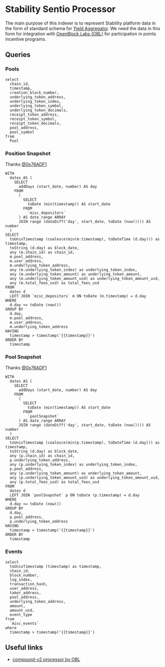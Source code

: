 # Stability Sentio Processor

The main purpose of this indexer is to represent Stability platform data in the form of standard schema for [Yield Aggregator](https://github.com/delta-hq/schemas/blob/main/schemas/yield-aggregator/SCHEMA.md).
We need the data in this form for integration with [OpenBlock Labs (OBL)](https://www.openblocklabs.com/) for participation in points incentive programs.

## Queries

### Pools

```
select
  chain_id,
  timestamp,
  creation_block_number,
  underlying_token_address,
  underlying_token_index,
  underlying_token_symbol,
  underlying_token_decimals,
  receipt_token_address,
  receipt_token_symbol,
  receipt_token_decimals,
  pool_address,
  pool_symbol
from
  Pool
```

### Position Snapshot

Thanks [@0x76ADF1](https://github.com/0x76ADF1)

```
WITH
  dates AS (
    SELECT
      addDays (start_date, number) AS day
    FROM
      (
        SELECT
          toDate (min(timestamp)) AS start_date
        FROM
          `misc_depositors`
      ) AS date_range ARRAY
      JOIN range (dateDiff('day', start_date, toDate (now()))) AS number
  )
SELECT
  toUnixTimestamp (coalesce(min(m.timestamp), toDateTime (d.day))) as timestamp,
  toString (d.day) as block_date,
  any (m.chain_id) as chain_id,
  m.pool_address,
  m.user_address,
  m.underlying_token_address,
  any (m.underlying_token_index) as underlying_token_index,
  any (m.underlying_token_amount) as underlying_token_amount,
  any (m.underlying_token_amount_usd) as underlying_token_amount_usd,
  any (m.total_fees_usd) as total_fees_usd
FROM
  dates d
  LEFT JOIN `misc_depositors` m ON toDate (m.timestamp) = d.day
WHERE
  d.day <= toDate (now())
GROUP BY
  d.day,
  m.pool_address,
  m.user_address,
  m.underlying_token_address
HAVING
  timestamp > timestamp('{{timestamp}}')
ORDER BY
  timestamp
```

### Pool Snapshot

Thanks [@0x76ADF1](https://github.com/0x76ADF1)

```
WITH
  dates AS (
    SELECT
      addDays (start_date, number) AS day
    FROM
      (
        SELECT
          toDate (min(timestamp)) AS start_date
        FROM
          `poolSnapshot`
      ) AS date_range ARRAY
      JOIN range (dateDiff('day', start_date, toDate (now()))) AS number
  )
SELECT
  toUnixTimestamp (coalesce(min(p.timestamp), toDateTime (d.day))) as timestamp,
  toString (d.day) as block_date,
  any (p.chain_id) as chain_id,
  p.underlying_token_address,
  any (p.underlying_token_index) as underlying_token_index,
  p.pool_address,
  any (p.underlying_token_amount) as underlying_token_amount,
  any (p.underlying_token_amount_usd) as underlying_token_amount_usd,
  any (p.total_fees_usd) as total_fees_usd
FROM
  dates d
  LEFT JOIN `poolSnapshot` p ON toDate (p.timestamp) = d.day
WHERE
  d.day <= toDate (now())
GROUP BY
  d.day,
  p.pool_address,
  p.underlying_token_address
HAVING
  timestamp > timestamp('{{timestamp}}')
ORDER BY
  timestamp
```

### Events

```
select
  toUnixTimestamp (timestamp) as timestamp,
  chain_id,
  block_number,
  log_index,
  transaction_hash,
  user_address,
  taker_address,
  pool_address,
  underlying_token_address,
  amount,
  amount_usd,
  event_type
from
  `misc_events`
where
  timestamp > timestamp('{{timestamp}}')
```

## Useful links 

* [compound-v2 processor by OBL](https://github.com/delta-hq/sentio-processors/blob/main/processors/compound-v2-ethereum/src/processor.ts)
